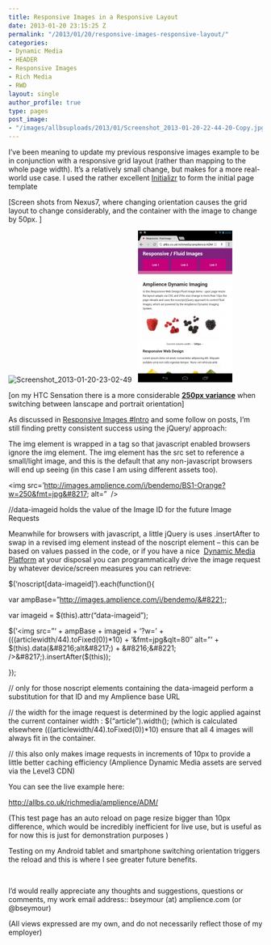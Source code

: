 ```yaml
---
title: Responsive Images in a Responsive Layout
date: 2013-01-20 23:15:25 Z
permalink: "/2013/01/20/responsive-images-responsive-layout/"
categories:
- Dynamic Media
- HEADER
- Responsive Images
- Rich Media
- RWD
layout: single
author_profile: true
type: pages
post_image:
- "/images/allbsuploads/2013/01/Screenshot_2013-01-20-22-44-20-Copy.jpg"
---
```


I&#8217;ve been meaning to update my previous responsive images example to be in conjunction with a responsive grid layout (rather than mapping to the whole page width). It&#8217;s a relatively small change, but makes for a more real-world use case. I used the rather excellent <a title="Initializr" href="http://www.initializr.com" target="_blank">Initializr</a> to form the initial page template

[Screen shots from Nexus7, where changing orientation causes the grid layout to change considerably, and the container with the image to change by 50px. ]

<img class="size-medium wp-image-1096 alignnone" src="/images/allbsuploads/2013/01/Screenshot_2013-01-20-23-02-49-300x187.png" alt="Screenshot_2013-01-20-23-02-49" width="300" height="187" srcset="/images/allbsuploads/2013/01/Screenshot_2013-01-20-23-02-49-300x187.png 300w, /images/allbsuploads/2013/01/Screenshot_2013-01-20-23-02-49-1024x640.png 1024w, /images/allbsuploads/2013/01/Screenshot_2013-01-20-23-02-49.png 1280w" sizes="(max-width: 300px) 100vw, 300px" />   <img class="size-medium wp-image-1095 alignnone" src="/images/allbsuploads/2013/01/Screenshot_2013-01-20-23-02-33-187x300.png" alt="Screenshot_2013-01-20-23-02-33" width="187" height="300" />

[on my HTC Sensation there is a more considerable **<span style="text-decoration: underline;">250px variance</span>** when switching between lanscape and portrait orientation]

As discussed in [Responsive Images #Intro](http://allbs.co.uk/2012/05/11/responsive-images-intro/ "Responsive Images – #intro") and some follow on posts, I&#8217;m still finding pretty consistent success using the jQuery/<no script> approach:

The img element is wrapped in a <noscript> tag so that javascript enabled browsers ignore the img element. The img element has the src set to reference a small/light image, and this is the default that any non-javascript browsers will end up seeing (in this case I am using different assets too).

<noscript data-imageid=’BS1-Raspberry’>

<img src=&#8217;http://images.amplience.com/i/bendemo/BS1-Orange?w=250&fmt=jpg&#8217; alt=”  />

</noscript>

//data-imageid holds the value of the Image ID for the future Image Requests

Meanwhile for browsers with javascript, a little jQuery is uses .insertAfter to swap in a revised img element instead of the noscript element – this can be based on values passed in the code, or if you have a nice  <a title="Amplience" href="http://amplience.com/" target="_blank">Dynamic Media Platform</a> at your disposal you can programmatically drive the image request by whatever device/screen measures you can retrieve:

$(‘noscript[data-imageid]‘).each(function(){

var ampBase=&#8221;http://images.amplience.com/i/bendemo/&#8221;;

var imageid = $(this).attr(“data-imageid”);

$(&#8216;<img src=&#8221;&#8216; + ampBase + imageid + &#8216;?w=&#8217; + (((articlewidth/44).toFixed(0))*10) + &#8216;&fmt=jpg&qlt=80&#8243; alt=&#8221;&#8216; + $(this).data(&#8216;alt&#8217;) + &#8216;&#8221; />&#8217;).insertAfter($(this));

});

// only for those noscript elements containing the data-imageid perform a substitution for that ID and my Amplience base URL

// the width for the image request is determined by the logic applied against the current container width : $(&#8220;article&#8221;).width(); (which is calculated elsewhere (((articlewidth/44).toFixed(0))*10) ensure that all 4 images will always fit in the container.

// this also only makes image requests in increments of 10px to provide a little better caching efficiency (Amplience Dynamic Media assets are served via the Level3 CDN)

You can see the live example here:

<a title="Responsive Images and layout" href="/richmedia/amplience/ADM/" target="_blank">http://allbs.co.uk/richmedia/amplience/ADM/</a>

(This test page has an auto reload on page resize bigger than 10px difference, which would be incredibly inefficient for live use, but is useful as for now this is just for demonstration purposes )

Testing on my Android tablet and smartphone switching orientation triggers the reload and this is where I see greater future benefits.

&nbsp;

I’d would really appreciate any thoughts and suggestions, questions or comments, my work email address:: bseymour (at) amplience.com (or @bseymour)

(All views expressed are my own, and do not necessarily reflect those of my employer)
